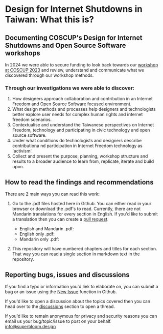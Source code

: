 # Design for Internet Shutdowns in Taiwan: What this is?


## Documenting COSCUP's Design for Internet Shutdowns and Open Source Software workshops

In 2024 we were able to secure funding to look back towards our [workshop at COSCUP 2023](https://github.com/sprblm/The-Design-We-Open/tree/main?tab=readme-ov-file#2023-workshop) and review, understand and communicate what we discovered through our workshop methods.

### Through our investigations we were able to discover:

1. How designers approach collaboration and contribution in an Internet Freedom and Open Source Software focused environment.
2. What design methods and processes help designers and technologists better explore user needs for complex human rights and internet freedom scenarios.
3. Contextualise and understand the Taiwanese perspectives on Internet Freedom, technology and participating in civic technology and open source software.
4. Under what conditions do technologists and designers describe contributiona nd participation in Internet Freedom technology as 'activism'.
5. Collect and present the purpose, planning, workshop structure and results to a broader audience to learn from, replicate, iterate and build upon.


## How to read the findings and recommendations

There are 2 main ways you can read this work:

1. Go to the .pdf files hosted here in Github. You can either read in your browser or download the .pdf's to read. Currently, there are not Mandarin translations for every section in English. If you'd like to submit a translation then you can create a [pull request](https://github.com/sprblm/The-Design-We-Open/pulls). 

	- English and Mandarin .pdf: []() 
	- English only .pdf: []()
	- Mandarin only .pdf: []()


2. This repository will have numbered chapters and titles for each section. That way you can read a single section in markdown text in the repository.


## Reporting bugs, issues and discussions

If you find a typo or information you'd liek to elaborate on, you can submit a bug or an issue using the [New Issue](https://github.com/sprblm/The-Design-We-Open/issues/new) function in Github.

If you'd like to open a discussion about the topics covered then you can head over to the [discussions](https://github.com/sprblm/The-Design-We-Open/discussions) section to open a thread. 

If you'd like to remain anonymous for privacy and security reasons you can email us your bug/topic/issue to post on your behalf. info@superbloom.design

